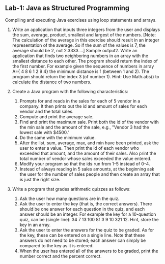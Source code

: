 ## Lab-1: Java as Structured Programming
Compiling and executing Java exercises using loop statements and arrays.

1. Write an application that inputs three integers from the user and displays the sum, average, product, smallest and largest of the numbers. [Note: The calculation of the average in this exercise should result in an integer representation of the average. So if the sum of the values is 7, the average should be 2, not 2.3333….] Sample output2. Write an application that finds two neighboring numbers in an array with the smallest distance to each other. The program should return the index of the first number. For example given the sequence of numbers in array A={ 4 8 6 1 2 9 4} the minimum distance is 1 (between 1 and 2). The program should return the index 3 (of number 1). Hint: Use Math.abs() to calculate the distance of two numbers.

3. Create a Java program with the following characteristics:
    1. Prompts for and reads in the sales for each of 5 vendor in a company. It then prints out the id and amount of sales for each vendor and the total sales.
    2. Compute and print the average sale.
    3. Find and print the maximum sale. Print both the id of the vendor with the min sale and the amount of the sale, e.g., "Vendor 3 had the lowest sale with $4500."
    4. Do the same with the minimum value.
    5. After the list, sum, average, max, and min have been printed, ask the user to enter a value. Then print the id of each vendor who exceeded that amount, and the amount of their sales. Also print the total number of vendor whose sales exceeded the value entered.
    6. Modify your program so that the ids run from 1–5 instead of 0–4.
    7. Instead of always reading in 5 sales amounts, at the beginning ask the user for the number of sales people and then create an array that is just the right size.

4. Write a program that grades arithmetic quizzes as follows:
    1. Ask the user how many questions are in the quiz.
    2. Ask the user to enter the key (that is, the correct answers). There should be one answer for each question in the quiz, and each answer should be an integer. For example the key for a 10-question quiz, can be (single line): 34 7 13 100 81 3 9 10 321 12. Hint, store the key in an array.
    3. Ask the user to enter the answers for the quiz to be graded. As for the key, these can be entered on a single line. Note that these answers do not need to be stored; each answer can simply be compared to the key as it is entered.
    4. When the user has entered all of the answers to be graded, print the number correct and the percent correct.
